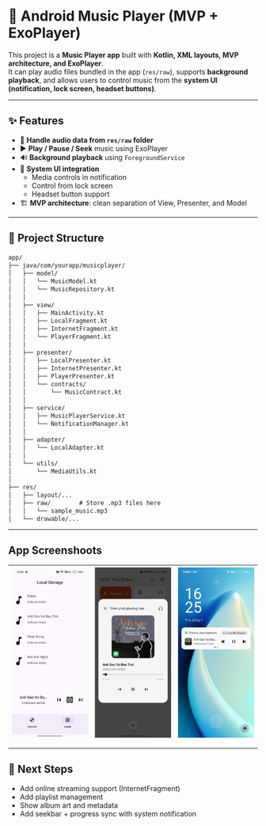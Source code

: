 # 🎵 Android Music Player (MVP + ExoPlayer)

This project is a **Music Player app** built with **Kotlin, XML layouts, MVP architecture, and ExoPlayer**.  
It can play audio files bundled in the app (`res/raw`), supports **background playback**, and allows users to control music from the **system UI (notification, lock screen, headset buttons)**.  

---

## ✨ Features

- 📂 **Handle audio data from `res/raw` folder**  
- ▶️ **Play / Pause / Seek** music using ExoPlayer  
- 🔊 **Background playback** using `ForegroundService`  
- 📱 **System UI integration**  
  - Media controls in notification  
  - Control from lock screen  
  - Headset button support  
- 🏗️ **MVP architecture**: clean separation of View, Presenter, and Model  

---

## 📂 Project Structure

```
app/
├── java/com/yourapp/musicplayer/
│   ├── model/
│   │   └── MusicModel.kt
│   │   └── MusicRepository.kt
│   │
│   ├── view/
│   │   ├── MainActivity.kt
│   │   ├── LocalFragment.kt
│   │   ├── InternetFragment.kt
│   │   └── PlayerFragment.kt
│   │
│   ├── presenter/
│   │   ├── LocalPresenter.kt
│   │   ├── InternetPresenter.kt
│   │   ├── PlayerPresenter.kt
│   │   └── contracts/
│   │       └── MusicContract.kt
│   │
│   ├── service/
│   │   ├── MusicPlayerService.kt
│   │   └── NotificationManager.kt
│   │
│   ├── adapter/
│   │   └── LocalAdapter.kt
│   │
│   └── utils/
│       └── MediaUtils.kt
│
├── res/
│   ├── layout/...
│   ├── raw/        # Store .mp3 files here
│   │   └── sample_music.mp3
│   └── drawable/...
```

---
## App Screenshoots

| ![Home Screen](app/src/main/assets/music1.jpeg) | ![System UI](app/src/main/assets/music2.jpeg) | ![Lock Screen](app/src/main/assets/music3.jpeg) |
|--------------------------------------|--------------------------------------|--------------------------------------|

---

## 🚀 Next Steps

- Add online streaming support (InternetFragment)  
- Add playlist management  
- Show album art and metadata  
- Add seekbar + progress sync with system notification  
